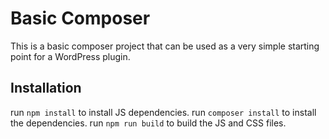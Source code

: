 # Basic Composer

This is a basic composer project that can be used as a very simple starting point for a WordPress plugin.

## Installation

run `npm install` to install JS dependencies.
run `composer install` to install the dependencies.
run `npm run build` to build the JS and CSS files.
